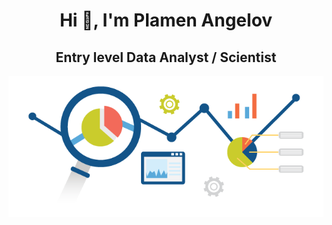 <h1 align="center">Hi 👋, I'm Plamen Angelov</h1>
<h2 align="center">Entry level Data Analyst / Scientist</h2>
<p align="center">
<img align="center" src="https://github.com/PmnAngelov/pmnangelov/blob/main/img/analytics.png" />
</p>

